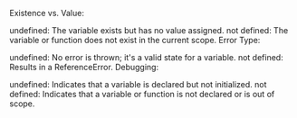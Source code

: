 Existence vs. Value:

undefined: The variable exists but has no value assigned.
not defined: The variable or function does not exist in the current scope.
Error Type:

undefined: No error is thrown; it's a valid state for a variable.
not defined: Results in a ReferenceError.
Debugging:

undefined: Indicates that a variable is declared but not initialized.
not defined: Indicates that a variable or function is not declared or is out of scope.